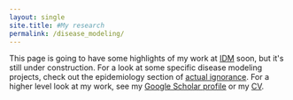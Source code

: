 ```yaml
---
layout: single
site.title: #My research
permalink: /disease_modeling/
---
```

<!-- Alternative to the header image above 
<figure>
<center> <img src="../assets/images/quantum_beats.png" width="800px" /> </center>
<figcaption> Image credit: <a href="https://nipaeason.com">Nipa Eason</a> </figcaption>
</figure> -->

This page is going to have some highlights of my work at [IDM](http://idmod.org) soon, but it's still under construction. For a look at some specific disease modeling projects, check out the epidemiology section of [actual ignorance](https://nthakkar.github.io/actual_ignorance/). For a higher level look at my work, see my [Google Scholar profile](https://scholar.google.com/citations?user=4XfFTrEAAAAJ&hl=en&oi=ao) or my [CV](../assets/docs/CV.pdf). 